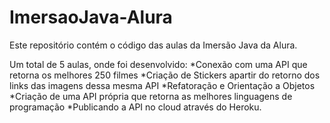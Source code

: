 # ImersaoJava-Alura

Este repositório contém o código das aulas da Imersão Java da Alura.

Um total de 5 aulas, onde foi desenvolvido:
*Conexão com uma API que retorna os melhores 250 filmes
*Criação de Stickers apartir do retorno dos links das imagens dessa mesma API
*Refatoração e Orientação a Objetos
*Criação de uma API própria que retorna as melhores linguagens de programação
*Publicando a API no cloud através do Heroku.

